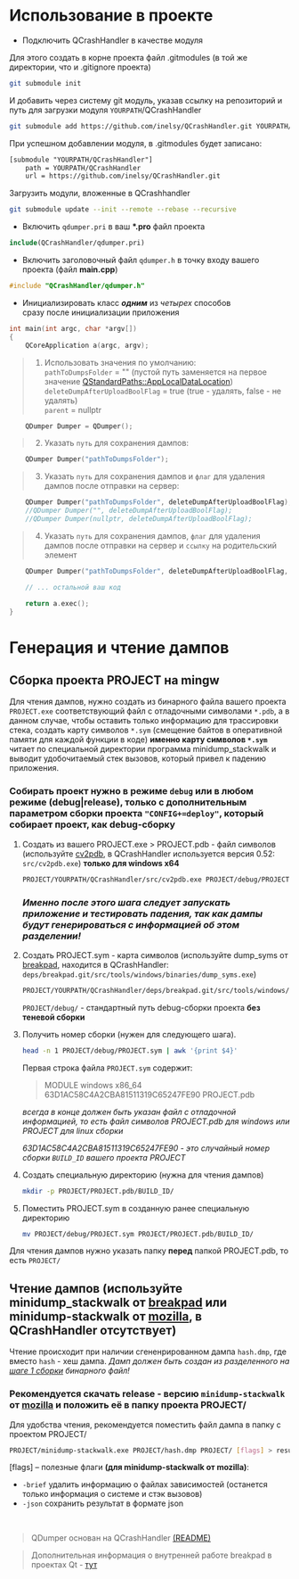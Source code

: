 # Использование в проекте

- Подключить QCrashHandler в качестве модуля

Для этого создать в корне проекта файл .gitmodules (в той же директории, что и .gitignore проекта)
```bash
git submodule init
```
И добавить через систему git модуль, указав ссылку на репозиторий и путь для загрузки модуля `YOURPATH`/QCrashHandler
```bash
git submodule add https://github.com/inelsy/QCrashHandler.git YOURPATH/QCrashHandler
```

При успешном добавлении модуля, в .gitmodules будет записано:
```txt
[submodule "YOURPATH/QCrashHandler"]
	path = YOURPATH/QCrashHandler
	url = https://github.com/inelsy/QCrashHandler.git
```

Загрузить модули, вложенные в QCrashhandler 
```bash
git submodule update --init --remote --rebase --recursive
```

-  Включить `qdumper.pri` в ваш **\*.pro** файл проекта
```cmake
include(QCrashHandler/qdumper.pri)
```

- Включить заголовочный файл `qdumper.h` в точку входу вашего проекта (файл **main.cpp**)
```c++
#include "QCrashHandler/qdumper.h"
```

- Инициализировать класс ***одним*** из *четырех* способов <br> 
сразу после инициализации приложения
```c++
int main(int argc, char *argv[])
{
    QCoreApplication a(argc, argv);
```
> 1. Использовать значения по умолчанию: <br>
>`pathToDumpsFolder` = "" (пустой путь заменяется на первое значение [QStandardPaths::AppLocalDataLocation](https://doc.qt.io/qt-6/qstandardpaths.html#StandardLocation-enum)) <br>
>`deleteDumpAfterUploadBoolFlag` = true (true - удалять, false - не удалять)<br>
>`parent` = nullptr

```c++
    QDumper Dumper = QDumper(); 
```
>  2. Указать `путь` для сохранения дампов:
```c++
    QDumper Dumper("pathToDumpsFolder");
```
> 3. Указать `путь` для сохранения дампов и `флаг` для удаления дампов после отправки на сервер:  

```c++
    QDumper Dumper("pathToDumpsFolder", deleteDumpAfterUploadBoolFlag); 
    //QDumper Dumper("", deleteDumpAfterUploadBoolFlag);
    //QDumper Dumper(nullptr, deleteDumpAfterUploadBoolFlag);
```
> 4. Указать `путь` для сохранения дампов, `флаг` для удаления дампов после отправки на сервер и `ссылку` на родительский элемент
```c++
    QDumper Dumper("pathToDumpsFolder", deleteDumpAfterUploadBoolFlag, parent);
```

```c++
    // ... остальной ваш код

    return a.exec();
}
```
# Генерация и чтение дампов 

## Сборка проекта PROJECT на mingw 

Для чтения дампов, нужно создать из бинарного файла вашего проекта `PROJECT.exe` соответствующий файл с отладочными символами `*.pdb`, а в данном случае, чтобы оставить только информацию для трассировки стека, создать карту символов `*.sym` (смещение байтов в оперативной памяти для каждой функции в коде) **именно карту символов `*.sym`** читает по специальной директории программа minidump_stackwalk и выводит удобочитаемый стек вызовов, который привел к падению приложения. <br>

### Собирать проект нужно в режиме `debug` или в любом режиме (debug|release), только с дополнительным параметром сборки проекта `"CONFIG+=deploy"`, который собирает проект, как debug-сборку


1. <a name="important_step"></a> Создать из вашего PROJECT.exe > PROJECT.pdb - файл символов (используйте [cv2pdb](https://github.com/rainers/cv2pdb), в QCrashHandler используется версия 0.52: `src/cv2pdb.exe`) **только для windows x64**
    ```bash
    PROJECT/YOURPATH/QCrashHandler/src/cv2pdb.exe PROJECT/debug/PROJECT.exe 
    ```
    ### ***Именно после этого шага следует запускать приложение и тестировать падения, так как дампы будут генерироваться с информацией об этом разделении!***
1. Создать PROJECT.sym - карта символов (используйте dump_syms от [breakpad](https://github.com/google/breakpad), находится в QCrashHandler: `deps/breakpad.git/src/tools/windows/binaries/dump_syms.exe`)
    ```bash
    PROJECT/YOURPATH/QCrashHandler/deps/breakpad.git/src/tools/windows/binaries/dump_syms.exe PROJECT/debug/PROJECT.exe > PROJECT/debug/PROJECT.sym
    ```
    `PROJECT/debug/` - стандартный путь debug-сборки проекта **без теневой сборки**
    </br>
    
1. Получить номер сборки (нужен для следующего шага).
    
    ```bash
    head -n 1 PROJECT/debug/PROJECT.sym | awk '{print $4}'
    ```

    Первая строка файла `PROJECT.sym` содержит: 
    > MODULE windows x86_64 63D1AC58C4A2CBA81511319C65247FE90 PROJECT.pdb
    
    *всегда в конце должен быть указан файл с отладочной информацией, то есть файл символов PROJECT.pdb для windows или PROJECT для linux сборки*

    *63D1AC58C4A2CBA81511319C65247FE90 - это случайный номер сборки `BUILD_ID` вашего проекта PROJECT*

1. Создать специальную директорию (нужна для чтения дампов)
    ```bash
    mkdir -p PROJECT/PROJECT.pdb/BUILD_ID/
    ```
1. Поместить PROJECT.sym в созданную ранее специальную директорию
    ```bash
    mv PROJECT/debug/PROJECT.sym PROJECT/PROJECT.pdb/BUILD_ID/
    ```

Для чтения дампов нужно указать папку **перед** папкой PROJECT.pdb, то есть `PROJECT/`

## Чтение дампов (используйте minidump_stackwalk от [breakpad](https://github.com/google/breakpad) или minidump-stackwalk от [mozilla](https://github.com/rust-minidump/rust-minidump), в QCrashHandler **отсутствует**)

Чтение происходит при наличии сгененрированном  дампа `hash.dmp`, где вместо `hash` - хеш дампа. *Дамп должен быть создан из разделенного на [шаге 1 сборки](#important_step) бинарного файл!*

### Рекомендуется скачать release - версию `minidump-stackwalk` от [mozilla](https://github.com/rust-minidump/rust-minidump/releases/) и положить её в папку проекта PROJECT/

Для удобства чтения, рекомендуется поместить файл дампа в папку с проектом PROJECT/

```bash
PROJECT/minidump-stackwalk.exe PROJECT/hash.dmp PROJECT/ [flags] > result.txt
```
[flags] – полезные флаги **(для minidump-stackwalk от mozilla)**:
- `-brief` удалить информацию о файлах зависимостей (останется только информация о системе и стэк вызовов)
- `-json` сохранить результат в формате json 

</br>

> QDumper основан на QCrashHandler [(README)](./src/qcrashhandler/README.md)

> Дополнительная информация о внутренней работе breakpad в проектах Qt - [тут](https://github.com/JPNaude/dev_notes/wiki/Using-Google-Breakpad-with-Qt)